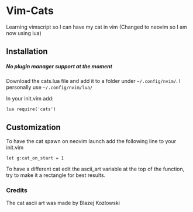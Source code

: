 # Vim-Cats
Learning vimscript so I can have my cat in vim (Changed to neovim so I am now using lua)

## Installation
##### No plugin manager support at the moment
   
Download the cats.lua file and add it to a folder under ```~/.config/nvim/```. I personally use ```~/.config/nvim/lua/```

In your init.vim add:
```   
lua require('cats')   
   ```

## Customization
To have the cat spawn on neovim launch add the following line to your init.vim
```
let g:cat_on_start = 1
   ```

To have a different cat edit the ascii_art variable at the top of the function, try to make it a rectangle for best results.

### Credits
The cat ascii art was made by Blazej Kozlowski
